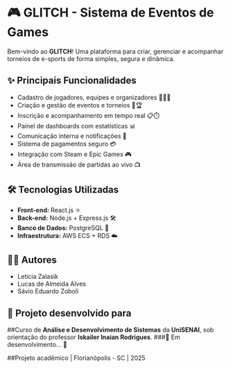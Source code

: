 # 🎮 GLITCH - Sistema de Eventos de Games

Bem-vindo ao **GLITCH**! Uma plataforma para criar, gerenciar e acompanhar torneios de e-sports de forma simples, segura e dinâmica.

## ✨ Principais Funcionalidades
- Cadastro de jogadores, equipes e organizadores 🧑‍💻👥
- Criação e gestão de eventos e torneios 🎯🏆
- Inscrição e acompanhamento em tempo real 📋⏱️
- Painel de dashboards com estatísticas 📊
- Comunicação interna e notificações 🔔
- Sistema de pagamentos seguro 💳
- Integração com Steam e Epic Games 🎮
- Área de transmissão de partidas ao vivo 📺

## 🛠 Tecnologias Utilizadas
- **Front-end:** React.js ⚛️
- **Back-end:** Node.js + Express.js 🛠️
- **Banco de Dados:** PostgreSQL 🐘
- **Infraestrutura:** AWS ECS + RDS ☁️

## 👨‍💻 Autores
- Leticia Zalasik
- Lucas de Almeida Alves
- Sávio Eduardo Zoboli

## 📍 Projeto desenvolvido para
##Curso de **Análise e Desenvolvimento de Sistemas** da **UniSENAI**, sob orientação do professor **Iskailer Inaian Rodrigues**.
###🚧 Em desenvolvimento... 🚧


##Projeto acadêmico | Florianópolis - SC | 2025
